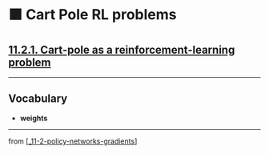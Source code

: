 # 🟧 Cart Pole RL problems

## [**11.2.1.** Cart-pole as a reinforcement-learning problem](https://livebook.manning.com/book/deep-learning-with-javascript/chapter-11/29)

---

## **Vocabulary**

- **weights**

---
from [[_11-2-policy-networks-gradients]]

[//begin]: # "Autogenerated link references for markdown compatibility"
[_11-2-policy-networks-gradients]: _11-2-policy-networks-gradients.md "🟧 Policy Networks Gradients"
[//end]: # "Autogenerated link references"
